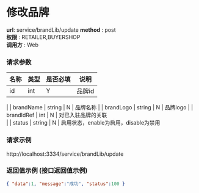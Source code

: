 修改品牌
=======

**url**: service/brandLib/update
**method** : post  
**权限** : RETAILER,BUYERSHOP  
**调用方** : Web

### 请求参数
|     名称  	 |  类型   | 是否必填  |             说明                                                   |
|------------|--------|----------|-------------------------------------------------------------------|
| id     | int    | Y        | 品牌id
|
| brandName     | string    | N        | 品牌名称  	                                                       |
| brandLogo       | string | N        | 品牌logo                                                       |
| brandIdRef     | int    | N        | 对已入驻品牌的关联      
|
| status     | string    | N        | 启用状态，enable为启用，disable为禁用                                                     
                                             

### 请求示例
http://localhost:3334/service/brandLib/update

### 返回值示例 (接口返回值示例)

```json
{ "data":1, "message":"成功", "status":100 }
```
